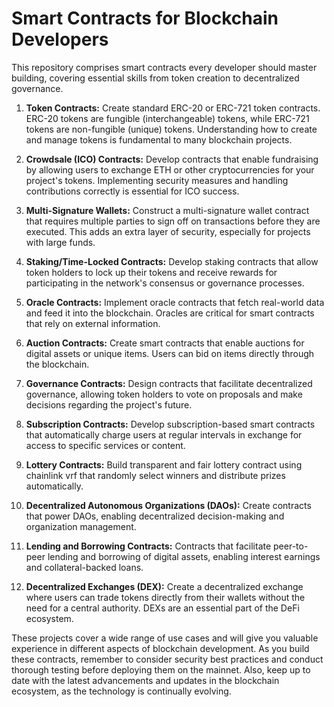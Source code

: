 # Smart Contracts for Blockchain Developers

This repository comprises smart contracts every developer should master building, covering essential skills from token creation to decentralized governance.

1. **Token Contracts:** Create standard ERC-20 or ERC-721 token contracts. ERC-20 tokens are fungible (interchangeable) tokens, while ERC-721 tokens are non-fungible (unique) tokens. Understanding how to create and manage tokens is fundamental to many blockchain projects.

1. **Crowdsale (ICO) Contracts:** Develop contracts that enable fundraising by allowing users to exchange ETH or other cryptocurrencies for your project's tokens. Implementing security measures and handling contributions correctly is essential for ICO success.

1. **Multi-Signature Wallets:** Construct a multi-signature wallet contract that requires multiple parties to sign off on transactions before they are executed. This adds an extra layer of security, especially for projects with large funds.

1. **Staking/Time-Locked Contracts:** Develop staking contracts that allow token holders to lock up their tokens and receive rewards for participating in the network's consensus or governance processes.

1. **Oracle Contracts:** Implement oracle contracts that fetch real-world data and feed it into the blockchain. Oracles are critical for smart contracts that rely on external information.

1. **Auction Contracts:** Create smart contracts that enable auctions for digital assets or unique items. Users can bid on items directly through the blockchain.

1. **Governance Contracts:** Design contracts that facilitate decentralized governance, allowing token holders to vote on proposals and make decisions regarding the project's future.

1. **Subscription Contracts:** Develop subscription-based smart contracts that automatically charge users at regular intervals in exchange for access to specific services or content.

1. **Lottery Contracts:** Build transparent and fair lottery contract using chainlink vrf that randomly select winners and distribute prizes automatically.

1. **Decentralized Autonomous Organizations (DAOs):** Create contracts that power DAOs, enabling decentralized decision-making and organization management.

1. **Lending and Borrowing Contracts:** Contracts that facilitate peer-to-peer lending and borrowing of digital assets, enabling interest earnings and collateral-backed loans.

1. **Decentralized Exchanges (DEX):** Create a decentralized exchange where users can trade tokens directly from their wallets without the need for a central authority. DEXs are an essential part of the DeFi ecosystem.


These projects cover a wide range of use cases and will give you valuable experience in different aspects of blockchain development. As you build these contracts, remember to consider security best practices and conduct thorough testing before deploying them on the mainnet. Also, keep up to date with the latest advancements and updates in the blockchain ecosystem, as the technology is continually evolving.
